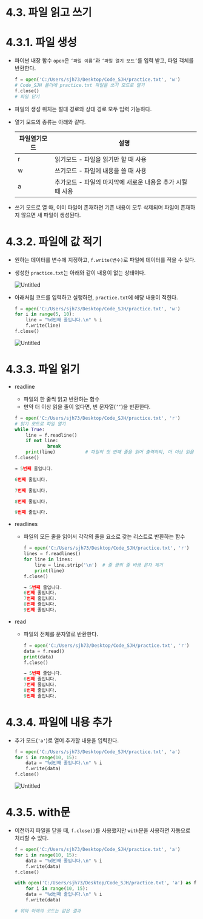 # 4.3. 파일 읽고 쓰기

# 4.3.1. 파일 생성

- 파이썬 내장 함수 `open`은 `‘파일 이름’`과 `‘파일 열기 모드’`를 입력 받고, 파일 객체를 반환한다.
    
    ```python
    f = open('C:/Users/sjh73/Desktop/Code_SJH/practice.txt', 'w')
    # Code_SJH 폴더에 practice.txt 파일을 쓰기 모드로 열기
    f.close()
    # 파일 닫기
    ```
    

- 파일의 생성 위치는 절대 경로와 상대 경로 모두 입력 가능하다.

- 열기 모드의 종류는 아래와 같다.
    
    
    | 파일열기모드 | 설명 |
    | --- | --- |
    | r | 읽기모드 - 파일을 읽기만 할 때 사용 |
    | w | 쓰기모드 - 파일에 내용을 쓸 때 사용 |
    | a | 추가모드 - 파일의 마지막에 새로운 내용을 추가 시킬 때 사용 |
    
- 쓰기 모드로 열 때, 이미 파일이 존재하면 기존 내용이 모두 삭제되며 파일이 존재하지 않으면 새 파일이 생성된다.

# 4.3.2. 파일에 값 적기

- 원하는 데이터를 변수에 지정하고, `f.write(변수)`로 파일에 데이터를 적을 수 있다.

- 생성한 `practice.txt`는 아래와 같이 내용이 없는 상태이다.
    
    ![Untitled](4%203%20%E1%84%91%E1%85%A1%E1%84%8B%E1%85%B5%E1%86%AF%20%E1%84%8B%E1%85%B5%E1%86%B0%E1%84%80%E1%85%A9%20%E1%84%8A%E1%85%B3%E1%84%80%E1%85%B5%2060f09015a65548f89699b3b6ffb46d9c/Untitled.png)
    
- 아래처럼 코드를 입력하고 실행하면, `practice.txt`에 해당 내용이 적힌다.
    
    ```python
    f = open('C:/Users/sjh73/Desktop/Code_SJH/practice.txt', 'w')
    for i in range(5, 10):
        line = "%d번째 줄입니다.\n" % i
        f.write(line)
    f.close()
    ```
    
    ![Untitled](4%203%20%E1%84%91%E1%85%A1%E1%84%8B%E1%85%B5%E1%86%AF%20%E1%84%8B%E1%85%B5%E1%86%B0%E1%84%80%E1%85%A9%20%E1%84%8A%E1%85%B3%E1%84%80%E1%85%B5%2060f09015a65548f89699b3b6ffb46d9c/Untitled%201.png)
    

# 4.3.3. 파일 읽기

- readline
    - 파일의 한 줄씩 읽고 반환하는 함수
    - 만약 더 이상 읽을 줄이 없다면, 빈 문자열(`’’`)을 반환한다.
    
    ```python
    f = open('C:/Users/sjh73/Desktop/Code_SJH/practice.txt', 'r')
    # 읽기 모드로 파일 열기
    while True:
        line = f.readline()        
        if not line:
    			break
        print(line)           # 파일의 첫 번째 줄을 읽어 출력하되, 더 이상 읽을 줄이 없으면 break
    f.close()
    
    → 5번째 줄입니다.
    
    6번째 줄입니다.
    
    7번째 줄입니다.
    
    8번째 줄입니다.
    
    9번째 줄입니다.
    ```
    
- readlines
    - 파일의 모든 줄을 읽어서 각각의 줄을 요소로 갖는 리스트로 반환하는 함수
        
        ```python
        f = open('C:/Users/sjh73/Desktop/Code_SJH/practice.txt', 'r')
        lines = f.readlines()
        for line in lines:
            line = line.strip('\n')  # 줄 끝의 줄 바꿈 문자 제거
            print(line)
        f.close()
        
        → 5번째 줄입니다.
        6번째 줄입니다.
        7번째 줄입니다.
        8번째 줄입니다.
        9번째 줄입니다.
        
        ```
        
- read
    - 파일의 전체를 문자열로 반환한다.
        
        ```python
        f = open('C:/Users/sjh73/Desktop/Code_SJH/practice.txt', 'r')
        data = f.read()
        print(data)
        f.close()
        
        → 5번째 줄입니다.
        6번째 줄입니다.
        7번째 줄입니다.
        8번째 줄입니다.
        9번째 줄입니다.
        ```
        

# 4.3.4. 파일에 내용 추가

- 추가 모드(`'a'`)로 열어 추가할 내용을 입력한다.
    
    ```python
    f = open('C:/Users/sjh73/Desktop/Code_SJH/practice.txt', 'a')
    for i in range(10, 15):
        data = "%d번째 줄입니다.\n" % i
        f.write(data)
    f.close()
    ```
    
    ![Untitled](4%203%20%E1%84%91%E1%85%A1%E1%84%8B%E1%85%B5%E1%86%AF%20%E1%84%8B%E1%85%B5%E1%86%B0%E1%84%80%E1%85%A9%20%E1%84%8A%E1%85%B3%E1%84%80%E1%85%B5%2060f09015a65548f89699b3b6ffb46d9c/Untitled%202.png)
    

# 4.3.5. with문

- 이전까지 파일을 닫을 때, `f.close()`를 사용했지만 `with`문을 사용하면 자동으로 처리할 수 있다.
    
    ```python
    f = open('C:/Users/sjh73/Desktop/Code_SJH/practice.txt', 'a')
    for i in range(10, 15):
        data = "%d번째 줄입니다.\n" % i
        f.write(data)
    f.close()
    
    with open('C:/Users/sjh73/Desktop/Code_SJH/practice.txt', 'a') as f:
    	for i in range(10, 15):
        data = "%d번째 줄입니다.\n" % i
        f.write(data)
    
    # 위와 아래의 코드는 같은 결과
    ```